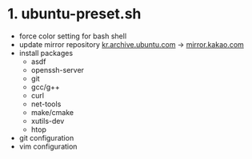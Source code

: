 # 1. ubuntu-preset.sh
- force color setting for bash shell
- update mirror repository [kr.archive.ubuntu.com](http://kr.archive.ubuntu.com/) → [mirror.kakao.com](http://mirror.kakao.com/)
- install packages
    - asdf
    - openssh-server
    - git
    - gcc/g++
    - curl
    - net-tools
    - make/cmake
    - xutils-dev
    - htop
- git configuration
- vim configuration
